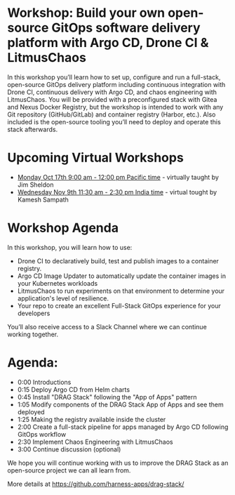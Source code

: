 # Workshop: Build your own open-source GitOps software delivery platform with Argo CD, Drone CI & LitmusChaos

In this workshop you’ll learn how to set up, configure and run a full-stack, open-source GitOps delivery platform including continuous integration with Drone CI, continuous delivery with Argo CD, and chaos engineering with LitmusChaos. You will be provided with a preconfigured stack with Gitea and Nexus Docker Registry, but the workshop is intended to work with any Git repository (GitHub/GitLab) and container registry (Harbor, etc.). Also included is the open-source tooling you’ll need to deploy and operate this stack afterwards. 

# Upcoming Virtual Workshops
- [Monday Oct 17th 9:00 am - 12:00 pm Pacific time](https://www.meetup.com/harness/events/288739672/) - virtually taught by Jim Sheldon
- [Wednesday Nov  9th 11:30 am - 2:30 pm India time](https://www.meetup.com/harness-india/events/288747851/) - virtual tought by Kamesh Sampath

# Workshop Agenda 

In this workshop, you will learn how to use:
- Drone CI to declaratively build, test and publish images to a container registry.
- Argo CD Image Updater to automatically update the container images in your Kubernetes workloads
- LitmusChaos to run experiments on that environment to determine your application's level of resilience. 
- Your repo to create an excellent Full-Stack GitOps experience for your developers

You’ll also receive access to a Slack Channel where we can continue working together. 

# Agenda:
- 0:00 Introductions 
- 0:15 Deploy Argo CD from Helm charts
- 0:45 Install "DRAG Stack" following the "App of Apps" pattern 
- 1:05 Modify components of the DRAG Stack App of Apps and see them deployed 
- 1:25 Making the registry available inside the cluster 
- 2:00 Create a full-stack pipeline for apps managed by Argo CD following GitOps workflow 
- 2:30 Implement Chaos Engineering with LitmusChaos
- 3:00 Continue discussion (optional)

We hope you will continue working with us to improve the DRAG Stack as an open-source project we can all learn from.

More details at https://github.com/harness-apps/drag-stack/
